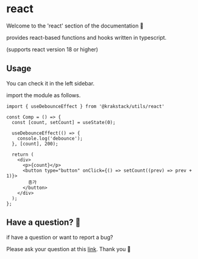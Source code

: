 # react

Welcome to the 'react' section of the documentation 🎉

provides react-based functions and hooks written in typescript.

(supports react version 18 or higher)

## Usage

You can check it in the left sidebar.

import the module as follows.

```tsx
import { useDebounceEffect } from '@krakstack/utils/react'

const Comp = () => {
  const [count, setCount] = useState(0);

  useDebounceEffect(() => {
    console.log('debounce');
  }, [count], 200);

  return (
    <div>
      <p>{count}</p>
      <button type="button" onClick={() => setCount((prev) => prev + 1)}>
        증가
      </button>
    </div>
  );
};
```

## Have a question? 🐛

if have a question or want to report a bug?

Please ask your question at this [link](https://github.com/junhoKims/krakstack/issues). Thank you 💚

